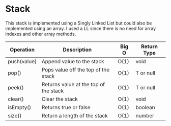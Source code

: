 # Stack

This stack is implemented using a Singly Linked List but could also be implemented using an array. I used a LL since there is no need for array indexes and other array methods.

| Operation   | Description                           | Big O | Return Type |
| ----------- | ------------------------------------- | ----- | ----------- |
| push(value) | Append value to the stack             | O(1)  | void        |
| pop()       | Pops value off the top of the stack   | O(1)  | T or null   |
| peek()      | Returns value at the top of the stack | O(1)  | T or null   |
| clear()     | Clear the stack                       | O(1)  | void        |
| isEmpty()   | Returns true or false                 | O(1)  | boolean     |
| size()      | Return a length of the stack          | O(1)  | number      |

